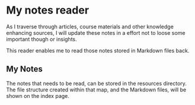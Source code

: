 My notes reader
===============

As I traverse through articles, course materials and other knowledge enhancing sources, I will update these notes in a effort not to loose some important though or insights.

This reader enables me to read those notes stored in Markdown files back.

## My Notes

The notes that needs to be read, can be stored in the resources directory. The file structure created within that map, and the Markdown files, will be shown on the index page.